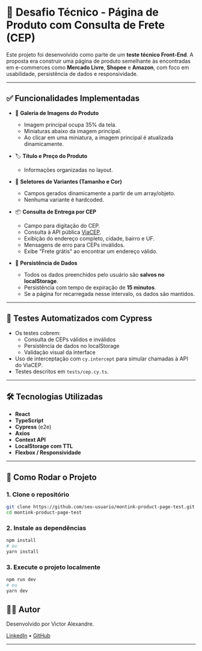 # 🛒 Desafio Técnico - Página de Produto com Consulta de Frete (CEP)

Este projeto foi desenvolvido como parte de um **teste técnico Front-End**. A proposta era construir uma página de produto semelhante às encontradas em e-commerces como **Mercado Livre**, **Shopee** e **Amazon**, com foco em usabilidade, persistência de dados e responsividade.

---

## ✅ Funcionalidades Implementadas

- 📸 **Galeria de Imagens do Produto**
  - Imagem principal ocupa 35% da tela.
  - Miniaturas abaixo da imagem principal.
  - Ao clicar em uma miniatura, a imagem principal é atualizada dinamicamente.

- 🏷️ **Título e Preço do Produto**
  - Informações organizadas no layout.

- 🎨 **Seletores de Variantes (Tamanho e Cor)**
  - Campos gerados dinamicamente a partir de um array/objeto.
  - Nenhuma variante é hardcoded.

- 📦 **Consulta de Entrega por CEP**
  - Campo para digitação do CEP.
  - Consulta à API pública [ViaCEP](https://viacep.com.br/).
  - Exibição do endereço completo, cidade, bairro e UF.
  - Mensagens de erro para CEPs inválidos.
  - Exibe "Frete grátis" ao encontrar um endereço válido.

- 💾 **Persistência de Dados**
  - Todos os dados preenchidos pelo usuário são **salvos no localStorage**.
  - Persistência com tempo de expiração de **15 minutos**.
  - Se a página for recarregada nesse intervalo, os dados são mantidos.

---

## 🧪 Testes Automatizados com Cypress

- Os testes cobrem:
  - Consulta de CEPs válidos e inválidos
  - Persistência de dados no localStorage
  - Validação visual da interface
- Uso de interceptação com `cy.intercept` para simular chamadas à API do ViaCEP.
- Testes descritos em `tests/cep.cy.ts`.

---

## 🛠️ Tecnologias Utilizadas

- **React**
- **TypeScript**
- **Cypress** (e2e)
- **Axios**
- **Context API**
- **LocalStorage com TTL**
- **Flexbox / Responsividade**

---
## 🚀 Como Rodar o Projeto

### 1. Clone o repositório

```bash
git clone https://github.com/seu-usuario/montink-product-page-test.git
cd montink-product-page-test

```
### 2. Instale as dependências
```bash
npm install
# ou
yarn install
```

### 3. Execute o projeto localmente
```bash
npm run dev
# ou
yarn dev
```

## 👨‍💻 Autor

Desenvolvido por Victor Alexandre.

[LinkedIn](https://www.linkedin.com/in/victoralexandredasilvamarins) • [GitHub](https://github.com/vIctorAlexandre20005)

---
